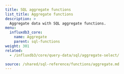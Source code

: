 ```yaml
---
title: SQL aggregate functions
list_title: Aggregate functions
description: >
  Aggregate data with SQL aggregate functions.
menu:
  influxdb3_core:
    name: Aggregate
    parent: sql-functions
weight: 301
related:
  - /influxdb3/core/query-data/sql/aggregate-select/

source: /shared/sql-reference/functions/aggregate.md
---
```


<!-- 
// SOURCE content/shared/sql-reference/functions/aggregate.md
-->
